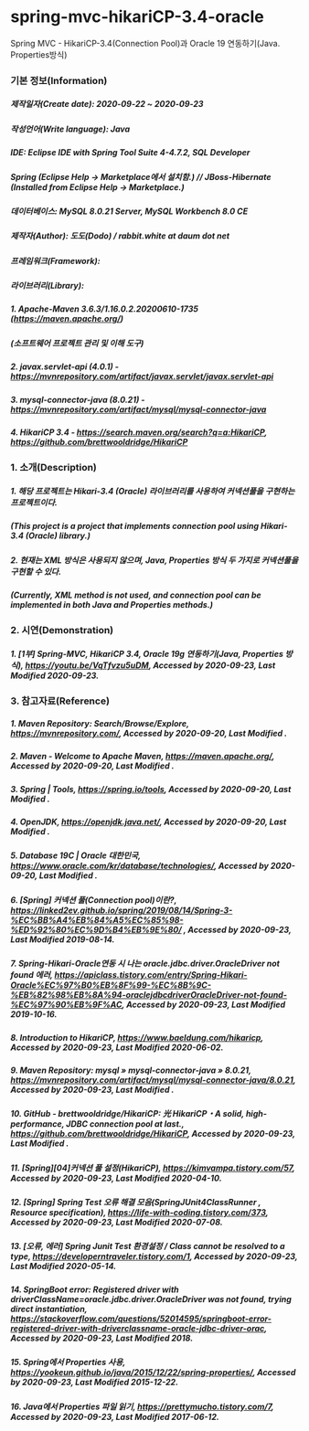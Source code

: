 # spring-mvc-hikariCP-3.4-oracle
Spring MVC - HikariCP-3.4(Connection Pool)과 Oracle 19 연동하기(Java. Properties방식)

### 기본 정보(Information)
##### 제작일자(Create date): 2020-09-22 ~ 2020-09-23
##### 작성언어(Write language): Java
##### IDE: Eclipse IDE with Spring Tool Suite 4-4.7.2, SQL Developer
##### Spring  (Eclipse Help -> Marketplace에서 설치함.) // JBoss-Hibernate (Installed from Eclipse Help -> Marketplace.)
##### 데이터베이스: MySQL 8.0.21 Server, MySQL Workbench 8.0 CE
##### 제작자(Author): 도도(Dodo) / rabbit.white at daum dot net
##### 프레임워크(Framework): 
##### 라이브러리(Library): 
##### 1. Apache-Maven 3.6.3/1.16.0.2.20200610-1735 (https://maven.apache.org/)
##### (소프트웨어 프로젝트 관리 및 이해 도구)
##### 2. javax.servlet-api (4.0.1) - https://mvnrepository.com/artifact/javax.servlet/javax.servlet-api
##### 3. mysql-connector-java (8.0.21) - https://mvnrepository.com/artifact/mysql/mysql-connector-java
##### 4. HikariCP 3.4 - https://search.maven.org/search?q=a:HikariCP, https://github.com/brettwooldridge/HikariCP

### 1. 소개(Description)
##### 1. 해당 프로젝트는 Hikari-3.4 (Oracle) 라이브러리를 사용하여 커넥션풀을 구현하는 프로젝트이다.
##### (This project is a project that implements connection pool using Hikari-3.4 (Oracle) library.)
##### 2. 현재는 XML 방식은 사용되지 않으며, Java, Properties 방식 두 가지로 커넥션풀을 구현할 수 있다.
##### (Currently, XML method is not used, and connection pool can be implemented in both Java and Properties methods.)

### 2. 시연(Demonstration)
##### 1. [1부] Spring-MVC, HikariCP 3.4, Oracle 19g 연동하기(Java, Properties 방식), https://youtu.be/VqTfvzu5uDM, Accessed by 2020-09-23, Last Modified 2020-09-23.


### 3. 참고자료(Reference)
##### 1. Maven Repository: Search/Browse/Explore, https://mvnrepository.com/, Accessed by 2020-09-20, Last Modified .
##### 2. Maven - Welcome to Apache Maven, https://maven.apache.org/, Accessed by 2020-09-20, Last Modified .
##### 3. Spring | Tools, https://spring.io/tools, Accessed by 2020-09-20, Last Modified .
##### 4. OpenJDK, https://openjdk.java.net/, Accessed by 2020-09-20, Last Modified .
##### 5. Database 19C | Oracle 대한민국, https://www.oracle.com/kr/database/technologies/, Accessed by 2020-09-20, Last Modified .
##### 6. [Spring] 커넥션 풀(Connection pool)이란?, https://linked2ev.github.io/spring/2019/08/14/Spring-3-%EC%BB%A4%EB%84%A5%EC%85%98-%ED%92%80%EC%9D%B4%EB%9E%80/ , Accessed by 2020-09-23, Last Modified 2019-08-14.
##### 7. Spring-Hikari-Oracle연동 시 나는 oracle.jdbc.driver.OracleDriver not found 에러, https://apiclass.tistory.com/entry/Spring-Hikari-Oracle%EC%97%B0%EB%8F%99-%EC%8B%9C-%EB%82%98%EB%8A%94-oraclejdbcdriverOracleDriver-not-found-%EC%97%90%EB%9F%AC, Accessed by 2020-09-23, Last Modified 2019-10-16.
##### 8. Introduction to HikariCP, https://www.baeldung.com/hikaricp, Accessed by 2020-09-23, Last Modified 2020-06-02.
##### 9. Maven Repository: mysql » mysql-connector-java » 8.0.21, https://mvnrepository.com/artifact/mysql/mysql-connector-java/8.0.21, Accessed by 2020-09-23, Last Modified .
##### 10. GitHub - brettwooldridge/HikariCP: 光 HikariCP・A solid, high-performance, JDBC connection pool at last., https://github.com/brettwooldridge/HikariCP, Accessed by 2020-09-23, Last Modified .
##### 11. [Spring][04]커넥션 풀 설정(HikariCP), https://kimvampa.tistory.com/57, Accessed by 2020-09-23, Last Modified 2020-04-10.
##### 12. [Spring] Spring Test 오류 해결 모음(SpringJUnit4ClassRunner , Resource specification), https://life-with-coding.tistory.com/373, Accessed by 2020-09-23, Last Modified 2020-07-08.
##### 13. [오류, 에러] Spring Junit Test 환경설정 / Class<SpringJUnit4ClassRunner> cannot be resolved to a type, https://developerntraveler.tistory.com/1, Accessed by 2020-09-23, Last Modified 2020-05-14.
##### 14. SpringBoot error: Registered driver with driverClassName=oracle.jdbc.driver.OracleDriver was not found, trying direct instantiation, https://stackoverflow.com/questions/52014595/springboot-error-registered-driver-with-driverclassname-oracle-jdbc-driver-orac, Accessed by 2020-09-23, Last Modified 2018.
##### 15. Spring에서 Properties 사용, https://yookeun.github.io/java/2015/12/22/spring-properties/, Accessed by 2020-09-23, Last Modified 2015-12-22.
##### 16. Java에서 Properties 파일 읽기, https://prettymucho.tistory.com/7, Accessed by 2020-09-23, Last Modified 2017-06-12.
